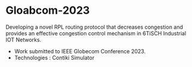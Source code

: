 # Gloabcom-2023
Developing a novel RPL routing protocol that decreases congestion and provides an effective congestion control mechanism in 6TiSCH Industrial IOT Networks.
* Work submitted to IEEE Globecom Conference 2023.
* Technologies : Contiki Simulator
